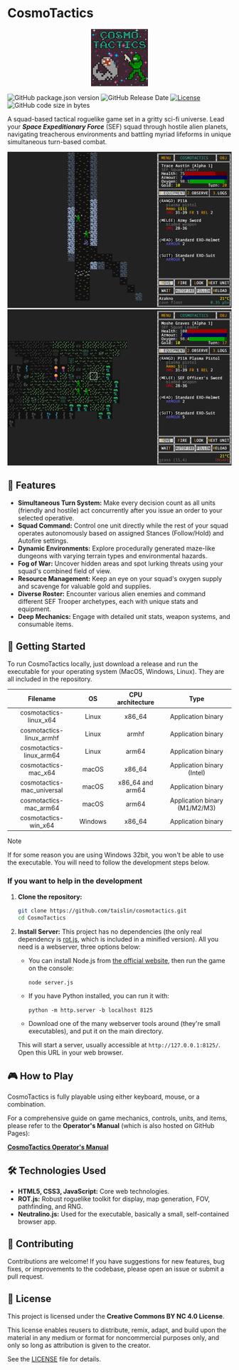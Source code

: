 # CosmoTactics

<p align="center">
<img src="https://github.com/taislin/cosmotactics/raw/master/app/icons/icon.png" alt="logo" height="128"/>
</p>

![GitHub package.json version](https://img.shields.io/github/package-json/v/taislin/cosmotactics)
![GitHub Release Date](https://img.shields.io/github/release-date/taislin/cosmotactics)
<a href="https://creativecommons.org/licenses/by-nc/4.0/"><img src="https://img.shields.io/badge/License-CC%20BY%20NC-blue" alt="License"></a>
![GitHub code size in bytes](https://img.shields.io/github/languages/code-size/taislin/cosmotactics)

A squad-based tactical roguelike game set in a gritty sci-fi universe. Lead your **_Space Expeditionary Force_** (SEF) squad through hostile alien planets, navigating treacherous environments and battling myriad lifeforms in unique simultaneous turn-based combat.

<p align="center">
<img src="https://github.com/taislin/cosmotactics/raw/master/docs/screen.png" alt="gameplay screenshot" height="350"/><img src="https://github.com/taislin/cosmotactics/raw/master/docs/screen2.png" alt="gameplay screenshot" height="350"/>
</p>

## 📜 Features

-   **Simultaneous Turn System:** Make every decision count as all units (friendly and hostile) act concurrently after you issue an order to your selected operative.
-   **Squad Command:** Control one unit directly while the rest of your squad operates autonomously based on assigned Stances (Follow/Hold) and Autofire settings.
-   **Dynamic Environments:** Explore procedurally generated maze-like dungeons with varying terrain types and environmental hazards.
-   **Fog of War:** Uncover hidden areas and spot lurking threats using your squad's combined field of view.
-   **Resource Management:** Keep an eye on your squad's oxygen supply and scavenge for valuable gold and supplies.
-   **Diverse Roster:** Encounter various alien enemies and command different SEF Trooper archetypes, each with unique stats and equipment.
-   **Deep Mechanics:** Engage with detailed unit stats, weapon systems, and consumable items.

## 🚀 Getting Started

To run CosmoTactics locally, just download a release and run the executable for your operating system (MacOS, Windows, Linux). They are all included in the repository.

|          Filename          |   OS    | CPU architecture |             Type              |
| :------------------------: | :-----: | :--------------: | :---------------------------: |
|   cosmotactics-linux_x64   |  Linux  |      x86_64      |      Application binary       |
|  cosmotactics-linux_armhf  |  Linux  |      armhf       |      Application binary       |
|  cosmotactics-linux_arm64  |  Linux  |      arm64       |      Application binary       |
|    cosmotactics-mac_x64    |  macOS  |      x86_64      |  Application binary (Intel)   |
| cosmotactics-mac_universal |  macOS  | x86_64 and arm64 |      Application binary       |
|   cosmotactics-mac_arm64   |  macOS  |      arm64       | Application binary (M1/M2/M3) |
|    cosmotactics-win_x64    | Windows |      x86_64      |      Application binary       |

> [!NOTE]
> If for some reason you are using Windows 32bit, you won't be able to use the executable. You will need to follow the development steps below.

### If you want to help in the development

1.  **Clone the repository:**

    ```bash
    git clone https://github.com/taislin/cosmotactics.git
    cd CosmoTactics
    ```

2.  **Install Server:**
    This project has no dependencies (the only real dependency is [rot.js](https://ondras.github.io/rot.js/hp/), which is included in a minified version). All you need is a webserver, three options below:

    -   You can install Node.js from [the official website](https://nodejs.org/en/download), then run the game on the console:

        `node server.js`

    -   If you have Python installed, you can run it with:

        `python -m http.server -b localhost 8125`

    -   Download one of the many webserver tools around (they're small executables), and put it on the main directory.

    This will start a server, usually accessible at `http://127.0.0.1:8125/`. Open this URL in your web browser.

## 🎮 How to Play

CosmoTactics is fully playable using either keyboard, mouse, or a combination.

For a comprehensive guide on game mechanics, controls, units, and items, please refer to the **Operator's Manual** (which is also hosted on GitHub Pages):

[**CosmoTactics Operator's Manual**](https://taislin.github.io/cosmotactics/)

## 🛠 Technologies Used

-   **HTML5, CSS3, JavaScript:** Core web technologies.
-   **ROT.js:** Robust roguelike toolkit for display, map generation, FOV, pathfinding, and RNG.
-   **Neutralino.js:** Used for the executable, basically a small, self-contained browser app.

## 🤝 Contributing

Contributions are welcome! If you have suggestions for new features, bug fixes, or improvements to the codebase, please open an issue or submit a pull request.

## 📄 License

This project is licensed under the **Creative Commons BY NC 4.0 License**.

This license enables reusers to distribute, remix, adapt, and build upon the material in any medium or format for noncommercial purposes only, and only so long as attribution is given to the creator.

See the [LICENSE](LICENSE) file for details.
